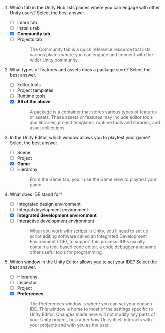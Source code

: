 1. Which tab in the Unity Hub lists places where you can engage with other Unity users? Select the best answer.

   - [ ] Learn tab
   - [ ] Installs tab
   - [x] **Community tab**
   - [ ] Projects tab
     > The Community tab is a quick reference resource that lists various places where you can engage and connect with the wider Unity community.

2. What types of features and assets does a package store? Select the best answer.

   - [ ] Editor tools
   - [ ] Project templates
   - [ ] Runtime tools
   - [x] **All of the above**
     > A package is a container that stores various types of features or assets. These assets or features may include editor tools and libraries, project templates, runtime tools and libraries, and asset collections.

3. In the Unity Editor, which window allows you to playtest your game? Select the best answer.

   - [ ] Scene
   - [ ] Project
   - [x] **Game**
   - [ ] Hierarchy
     > From the Game tab, you’ll use the Game view to playtest your game.

4. What does IDE stand for?

   - [ ] Integrated design environment
   - [ ] Integral development environment
   - [x] **Integrated development environment**
   - [ ] Interactive development environment
     > When you work with scripts in Unity, you’ll need to set up script editing software called an Integrated Development Environment (IDE), to support this process. IDEs usually contain a text-based code editor, a code debugger and some other useful tools for programming.

5. Which window in the Unity Editor allows you to set your IDE? Select the best answer.

   - [ ] Hierarchy
   - [ ] Inspector
   - [ ] Project
   - [x] **Preferences**
     > The Preferences window is where you can set your chosen IDE. This window is home to most of the settings specific to Unity Editor. Changes made here will not modify any parts of your Unity project, but rather _how_ Unity itself interacts with your projects and with you as the user.
